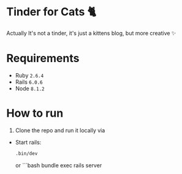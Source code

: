 # Tinder for Cats  🐈

Actually It's not a tinder, it's just a kittens blog, but more creative ✨

# Requirements
- Ruby `2.6.4`
- Rails `6.0.6`
- Node `8.1.2`

# How to run
1. Clone the repo and run it locally  via

- Start rails:
    ```bash
    .bin/dev
    ```
    or 
        ```bash
    bundle exec rails server
    ```
